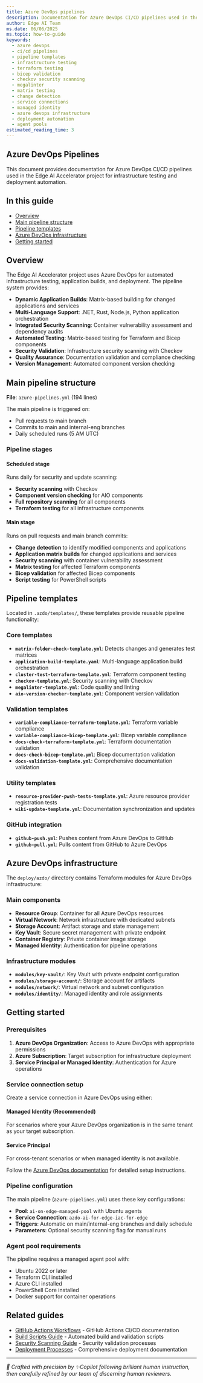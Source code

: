 ```yaml
---
title: Azure DevOps pipelines
description: Documentation for Azure DevOps CI/CD pipelines used in the Edge AI Accelerator project for infrastructure testing and deployment automation.
author: Edge AI Team
ms.date: 06/06/2025
ms.topic: how-to-guide
keywords:
  - azure devops
  - ci/cd pipelines
  - pipeline templates
  - infrastructure testing
  - terraform testing
  - bicep validation
  - checkov security scanning
  - megalinter
  - matrix testing
  - change detection
  - service connections
  - managed identity
  - azure devops infrastructure
  - deployment automation
  - agent pools
estimated_reading_time: 3
---
```

## Azure DevOps Pipelines

This document provides documentation for Azure DevOps CI/CD pipelines used in the Edge AI Accelerator project for infrastructure testing and deployment automation.

## In this guide

- [Overview](#overview)
- [Main pipeline structure](#main-pipeline-structure)
- [Pipeline templates](#pipeline-templates)
- [Azure DevOps infrastructure](#azure-devops-infrastructure)
- [Getting started](#getting-started)

## Overview

The Edge AI Accelerator project uses Azure DevOps for automated infrastructure testing, application builds, and deployment. The pipeline system provides:

- **Dynamic Application Builds**: Matrix-based building for changed applications and services
- **Multi-Language Support**: .NET, Rust, Node.js, Python application orchestration
- **Integrated Security Scanning**: Container vulnerability assessment and dependency audits
- **Automated Testing**: Matrix-based testing for Terraform and Bicep components
- **Security Validation**: Infrastructure security scanning with Checkov
- **Quality Assurance**: Documentation validation and compliance checking
- **Version Management**: Automated component version checking

## Main pipeline structure

**File**: `azure-pipelines.yml` (194 lines)

The main pipeline is triggered on:

- Pull requests to main branch
- Commits to main and internal-eng branches
- Daily scheduled runs (5 AM UTC)

### Pipeline stages

#### Scheduled stage

Runs daily for security and update scanning:

- **Security scanning** with Checkov
- **Component version checking** for AIO components
- **Full repository scanning** for all components
- **Terraform testing** for all infrastructure components

#### Main stage

Runs on pull requests and main branch commits:

- **Change detection** to identify modified components and applications
- **Application matrix builds** for changed applications and services
- **Security scanning** with container vulnerability assessment
- **Matrix testing** for affected Terraform components
- **Bicep validation** for affected Bicep components
- **Script testing** for PowerShell scripts

## Pipeline templates

Located in `.azdo/templates/`, these templates provide reusable pipeline functionality:

### Core templates

- **`matrix-folder-check-template.yml`**: Detects changes and generates test matrices
- **`application-build-template.yaml`**: Multi-language application build orchestration
- **`cluster-test-terraform-template.yml`**: Terraform component testing
- **`checkov-template.yml`**: Security scanning with Checkov
- **`megalinter-template.yml`**: Code quality and linting
- **`aio-version-checker-template.yml`**: Component version validation

### Validation templates

- **`variable-compliance-terraform-template.yml`**: Terraform variable compliance
- **`variable-compliance-bicep-template.yml`**: Bicep variable compliance
- **`docs-check-terraform-template.yml`**: Terraform documentation validation
- **`docs-check-bicep-template.yml`**: Bicep documentation validation
- **`docs-validation-template.yml`**: Comprehensive documentation validation

### Utility templates

- **`resource-provider-pwsh-tests-template.yml`**: Azure resource provider registration tests
- **`wiki-update-template.yml`**: Documentation synchronization and updates

### GitHub integration

- **`github-push.yml`**: Pushes content from Azure DevOps to GitHub
- **`github-pull.yml`**: Pulls content from GitHub to Azure DevOps

## Azure DevOps infrastructure

The `deploy/azdo/` directory contains Terraform modules for Azure DevOps infrastructure:

### Main components

- **Resource Group**: Container for all Azure DevOps resources
- **Virtual Network**: Network infrastructure with dedicated subnets
- **Storage Account**: Artifact storage and state management
- **Key Vault**: Secure secret management with private endpoint
- **Container Registry**: Private container image storage
- **Managed Identity**: Authentication for pipeline operations

### Infrastructure modules

- **`modules/key-vault/`**: Key Vault with private endpoint configuration
- **`modules/storage-account/`**: Storage account for artifacts
- **`modules/network/`**: Virtual network and subnet configuration
- **`modules/identity/`**: Managed identity and role assignments

## Getting started

### Prerequisites

1. **Azure DevOps Organization**: Access to Azure DevOps with appropriate permissions
2. **Azure Subscription**: Target subscription for infrastructure deployment
3. **Service Principal or Managed Identity**: Authentication for Azure operations

### Service connection setup

Create a service connection in Azure DevOps using either:

#### Managed Identity (Recommended)

For scenarios where your Azure DevOps organization is in the same tenant as your target subscription.

#### Service Principal

For cross-tenant scenarios or when managed identity is not available.

Follow the [Azure DevOps documentation](https://learn.microsoft.com/azure/devops/pipelines/library/service-endpoints?view=azure-devops) for detailed setup instructions.

### Pipeline configuration

The main pipeline (`azure-pipelines.yml`) uses these key configurations:

- **Pool**: `ai-on-edge-managed-pool` with Ubuntu agents
- **Service Connection**: `azdo-ai-for-edge-iac-for-edge`
- **Triggers**: Automatic on main/internal-eng branches and daily schedule
- **Parameters**: Optional security scanning flag for manual runs

### Agent pool requirements

The pipeline requires a managed agent pool with:

- Ubuntu 2022 or later
- Terraform CLI installed
- Azure CLI installed
- PowerShell Core installed
- Docker support for container operations

## Related guides

- [GitHub Actions Workflows][github-actions-guide] - GitHub Actions CI/CD documentation
- [Build Scripts Guide][build-scripts-guide] - Automated build and validation scripts
- [Security Scanning Guide][security-scanning-guide] - Security validation processes
- [Deployment Processes][deployment-processes-guide] - Comprehensive deployment documentation

<!-- Reference Links -->
[github-actions-guide]: ./github-actions.md
[build-scripts-guide]: ./build-scripts.md
[security-scanning-guide]: ./security-scanning.md
[deployment-processes-guide]: ./deployment-processes.md

---

<!-- markdownlint-disable MD036 -->
*🤖 Crafted with precision by ✨Copilot following brilliant human instruction,
then carefully refined by our team of discerning human reviewers.*
<!-- markdownlint-enable MD036 -->
